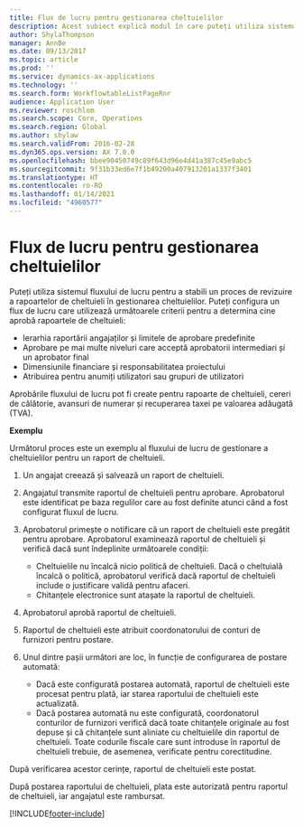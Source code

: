 ```yaml
---
title: Flux de lucru pentru gestionarea cheltuielilor
description: Acest subiect explică modul în care puteți utiliza sistemul fluxului de lucru în Microsoft Dynamics 365 Finance, pentru a stabili un proces de revizuire a rapoartelor de cheltuieli în gestionarea cheltuielilor.
author: ShylaThompson
manager: AnnBe
ms.date: 09/13/2017
ms.topic: article
ms.prod: ''
ms.service: dynamics-ax-applications
ms.technology: ''
ms.search.form: WorkflowtableListPageRnr
audience: Application User
ms.reviewer: roschlom
ms.search.scope: Core, Operations
ms.search.region: Global
ms.author: shylaw
ms.search.validFrom: 2016-02-28
ms.dyn365.ops.version: AX 7.0.0
ms.openlocfilehash: bbee90450749c89f643d96e4d41a387c45e9abc5
ms.sourcegitcommit: 9f31b33ed6e7f1b49200a407913201a1337f3401
ms.translationtype: HT
ms.contentlocale: ro-RO
ms.lasthandoff: 01/14/2021
ms.locfileid: "4960577"
---
```

# <a name="expense-management-workflow"></a>Flux de lucru pentru gestionarea cheltuielilor

Puteți utiliza sistemul fluxului de lucru pentru a stabili un proces de revizuire a rapoartelor de cheltuieli în gestionarea cheltuielilor. Puteți configura un flux de lucru care utilizează următoarele criterii pentru a determina cine aprobă rapoartele de cheltuieli:

- Ierarhia raportării angajaților și limitele de aprobare predefinite
- Aprobare pe mai multe niveluri care acceptă aprobatorii intermediari și un aprobator final
- Dimensiunile financiare și responsabilitatea proiectului
- Atribuirea pentru anumiți utilizatori sau grupuri de utilizatori

Aprobările fluxului de lucru pot fi create pentru rapoarte de cheltuieli, cereri de călătorie, avansuri de numerar și recuperarea taxei pe valoarea adăugată (TVA).

**Exemplu**

Următorul proces este un exemplu al fluxului de lucru de gestionare a cheltuielilor pentru un raport de cheltuieli.

1. Un angajat creează și salvează un raport de cheltuieli.
2. Angajatul transmite raportul de cheltuieli pentru aprobare. Aprobatorul este identificat pe baza regulilor care au fost definite atunci când a fost configurat fluxul de lucru.
3. Aprobatorul primește o notificare că un raport de cheltuieli este pregătit pentru aprobare. Aprobatorul examinează raportul de cheltuieli și verifică dacă sunt îndeplinite următoarele condiții:

    - Cheltuielile nu încalcă nicio politică de cheltuieli. Dacă o cheltuială încalcă o politică, aprobatorul verifică dacă raportul de cheltuieli include o justificare validă pentru afaceri.
    - Chitanțele electronice sunt atașate la raportul de cheltuieli.

4. Aprobatorul aprobă raportul de cheltuieli.
5. Raportul de cheltuieli este atribuit coordonatorului de conturi de furnizori pentru postare.
6. Unul dintre pașii următori are loc, în funcție de configurarea de postare automată:

    - Dacă este configurată postarea automată, raportul de cheltuieli este procesat pentru plată, iar starea raportului de cheltuieli este actualizată.
    - Dacă postarea automată nu este configurată, coordonatorul conturilor de furnizori verifică dacă toate chitanțele originale au fost depuse și că chitanțele sunt aliniate cu cheltuielile din raportul de cheltuieli. Toate codurile fiscale care sunt introduse în raportul de cheltuieli trebuie, de asemenea, verificate pentru corectitudine.

După verificarea acestor cerințe, raportul de cheltuieli este postat.

După postarea raportului de cheltuieli, plata este autorizată pentru raportul de cheltuieli, iar angajatul este rambursat.


[!INCLUDE[footer-include](../includes/footer-banner.md)]